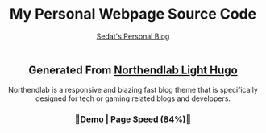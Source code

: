 <h1 align=center>My Personal Webpage Source Code</h1>  
<p align=center><a href='https://sedat.netlify.app' target='_blank'>Sedat's Personal Blog</a> <br><br></p>
<h2 align=center>Generated From <a href='https://github.com/gethugothemes/northendlab-light-hugo'>Northendlab Light Hugo</a></h2>
<p align=center>Northendlab is a responsive and blazing fast blog theme that is specifically designed for tech or gaming related blogs and developers.  </p>
<h3 align="center"> <a target="_blank" href="https://demo.gethugothemes.com/northendlab-light/" rel="nofollow">👀Demo</a> | <a  target="_blank" href="https://pagespeed.web.dev/report?url=https%3A%2F%2Fdemo.gethugothemes.com%2Fnorthendlab%2Fsite%2F&form_factor=desktop">Page Speed (84%)🚀</a></h3>
